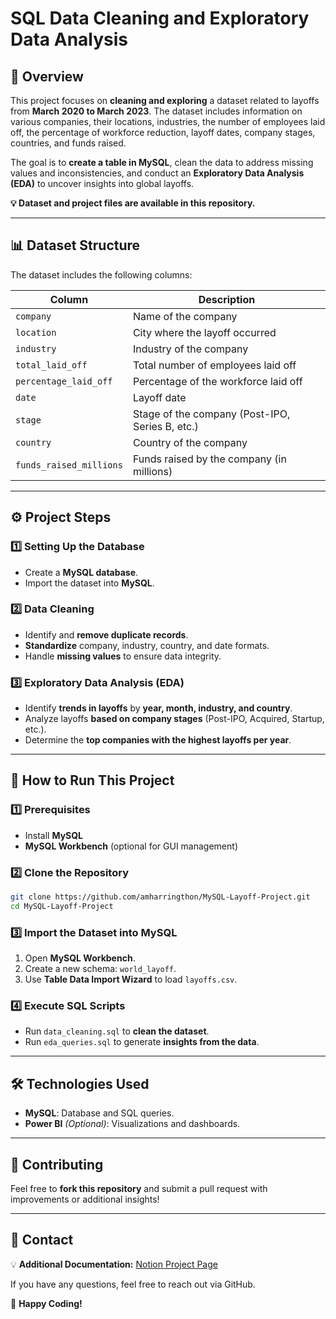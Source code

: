 # **SQL Data Cleaning and Exploratory Data Analysis**

## 📌 **Overview**

This project focuses on **cleaning and exploring** a dataset related to layoffs from **March 2020 to March 2023**. The dataset includes information on various companies, their locations, industries, the number of employees laid off, the percentage of workforce reduction, layoff dates, company stages, countries, and funds raised.

The goal is to **create a table in MySQL**, clean the data to address missing values and inconsistencies, and conduct an **Exploratory Data Analysis (EDA)** to uncover insights into global layoffs.

**💡 Dataset and project files are available in this repository.**

---

## 📊 **Dataset Structure**

The dataset includes the following columns:

| **Column**              | **Description**                                 |
| ----------------------- | ----------------------------------------------- |
| `company`               | Name of the company                             |
| `location`              | City where the layoff occurred                  |
| `industry`              | Industry of the company                         |
| `total_laid_off`        | Total number of employees laid off              |
| `percentage_laid_off`   | Percentage of the workforce laid off            |
| `date`                  | Layoff date                                     |
| `stage`                 | Stage of the company (Post-IPO, Series B, etc.) |
| `country`               | Country of the company                          |
| `funds_raised_millions` | Funds raised by the company (in millions)       |

---

## ⚙️ **Project Steps**

### 1️⃣ **Setting Up the Database**

- Create a **MySQL database**.
- Import the dataset into **MySQL**.

### 2️⃣ **Data Cleaning**

- Identify and **remove duplicate records**.
- **Standardize** company, industry, country, and date formats.
- Handle **missing values** to ensure data integrity.

### 3️⃣ **Exploratory Data Analysis (EDA)**

- Identify **trends in layoffs** by **year, month, industry, and country**.
- Analyze layoffs **based on company stages** (Post-IPO, Acquired, Startup, etc.).
- Determine the **top companies with the highest layoffs per year**.

---

## 🚀 **How to Run This Project**

### 1️⃣ **Prerequisites**

- Install **MySQL**
- **MySQL Workbench** (optional for GUI management)

### 2️⃣ **Clone the Repository**

```sh
git clone https://github.com/amharringthon/MySQL-Layoff-Project.git
cd MySQL-Layoff-Project
```

### 3️⃣ **Import the Dataset into MySQL**

1. Open **MySQL Workbench**.
2. Create a new schema: `world_layoff`.
3. Use **Table Data Import Wizard** to load `layoffs.csv`.

### 4️⃣ **Execute SQL Scripts**

- Run `data_cleaning.sql` to **clean the dataset**.
- Run `eda_queries.sql` to generate **insights from the data**.

---

## 🛠️ **Technologies Used**

- **MySQL**: Database and SQL queries.
- **Power BI** *(Optional)*: Visualizations and dashboards.

---

## 🤝 **Contributing**

Feel free to **fork this repository** and submit a pull request with improvements or additional insights!

---

## 📩 **Contact**

💡 **Additional Documentation:** [Notion Project Page](#)

If you have any questions, feel free to reach out via GitHub.

🚀 **Happy Coding!**

